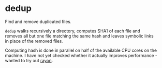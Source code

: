 # dedup
Find and remove duplicated files.

`dedup` walks recursively a directory, computes SHA1 of each file and removes all but one file matching the same hash and leaves symbolic links in place of the removed files.

Computing hash is done in parallel on half of the available CPU cores on the machine. I have not yet checked whether it actually improves performance - wanted to try out [rayon](https://docs.rs/rayon/latest/rayon/).
